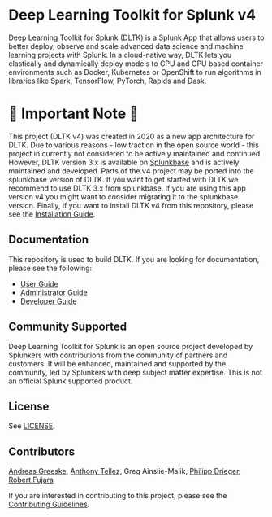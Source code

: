 # Deep Learning Toolkit for Splunk v4

Deep Learning Toolkit for Splunk (DLTK) is a Splunk App that allows users to better deploy, observe and scale advanced data science and machine learning projects with Splunk. In a cloud-native way, DLTK lets you elastically and dynamically deploy models to CPU and GPU based container environments such as Docker, Kubernetes or OpenShift to run algorithms in libraries like Spark, TensorFlow, PyTorch, Rapids and Dask.

# 🔴 Important Note 🔴

This project (DLTK v4) was created in 2020 as a new app architecture for DLTK. Due to various reasons - low traction in the open source world - this project in currently not considered to be actively maintained and continued. However, DLTK version 3.x is available on [Splunkbase](https://splunkbase.splunk.com/app/4607/) and is actively maintained and developed. Parts of the v4 project may be ported into the splunkbase version of DLTK. If you want to get started with DLTK we recommend to use DLTK 3.x from splunkbase. If you are using this app version v4 you might want to consider migrating it to the splunkbase version. Finally, if you want to install DLTK v4 from this repository, please see the [Installation Guide](docs/admin/install.md).

## Documentation

This repository is used to build DLTK. If you are looking for documentation, please see the following:

- [User Guide](docs/user/README.md)
- [Administrator Guide](docs/admin/README.md)
- [Developer Guide](docs/developer/README.md)

## Community Supported

Deep Learning Toolkit for Splunk is an open source project developed by Splunkers with contributions from the community of partners and customers. It will be enhanced, maintained and supported by the community, led by Splunkers with deep subject matter expertise. This is not an official Splunk supported product.

## License

See [LICENSE](./LICENSE).

## Contributors

[Andreas Greeske](https://github.com/AndreasGre), [Anthony Tellez](https://github.com/anthonygtellez), Greg Ainslie-Malik, [Philipp Drieger](https://github.com/pdrieger), [Robert Fujara](https://github.com/hovu96)

If you are interested in contributing to this project, please see the [Contributing Guidelines](docs/developer/contributing.md).
